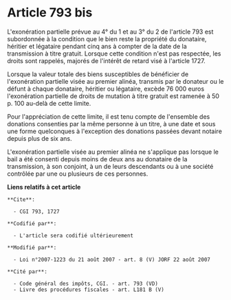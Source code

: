 # Article 793 bis

L'exonération partielle prévue au 4° du 1 et au 3° du 2 de l'article 793 est subordonnée à la condition que le bien reste la
propriété du donataire, héritier et légataire pendant cinq ans à compter de la date de la transmission à titre gratuit.
Lorsque cette condition n'est pas respectée, les droits sont rappelés, majorés de l'intérêt de retard visé à l'article 1727.

Lorsque la valeur totale des biens susceptibles de bénéficier de l'exonération partielle visée au premier alinéa, transmis
par le donateur ou le défunt à chaque donataire, héritier ou légataire, excède 76 000 euros l'exonération partielle de droits
de mutation à titre gratuit est ramenée à 50 p. 100 au-delà de cette limite.

Pour l'appréciation de cette limite, il est tenu compte de l'ensemble des donations consenties par la même personne à un
titre, à une date et sous une forme quelconques à l'exception des donations passées devant notaire depuis plus de six ans.

L'exonération partielle visée au premier alinéa ne s'applique pas lorsque le bail a été consenti depuis moins de deux ans au
donataire de la transmission, à son conjoint, à un de leurs descendants ou à une société contrôlée par une ou plusieurs de
ces personnes.

**Liens relatifs à cet article**

	**Cite**:

	  - CGI 793, 1727

	**Codifié par**:

	  - L'article sera codifié ultérieurement

	**Modifié par**:

	  - Loi n°2007-1223 du 21 août 2007 - art. 8 (V) JORF 22 août 2007

	**Cité par**:

	  - Code général des impôts, CGI. - art. 793 (VD)
	  - Livre des procédures fiscales - art. L181 B (V)
